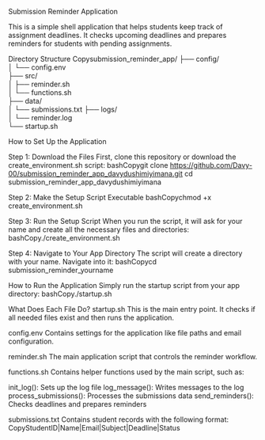 Submission Reminder Application

This is a simple shell application that helps students keep track of assignment deadlines. It checks upcoming deadlines and prepares reminders for students with pending assignments.

Directory Structure
Copysubmission_reminder_app/
├── config/             
│   └── config.env      
├── src/                
│   ├── reminder.sh     
│   └── functions.sh   
├── data/               
│   └── submissions.txt 
├── logs/               
│   └── reminder.log    
└── startup.sh          

How to Set Up the Application

Step 1: Download the Files
First, clone this repository or download the create_environment.sh script:
bashCopygit clone https://github.com/Davy-00/submission_reminder_app_davydushimiyimana.git
cd submission_reminder_app_davydushimiyimana

Step 2: Make the Setup Script Executable
bashCopychmod +x create_environment.sh

Step 3: Run the Setup Script
When you run the script, it will ask for your name and create all the necessary files and directories:
bashCopy./create_environment.sh

Step 4: Navigate to Your App Directory
The script will create a directory with your name. Navigate into it:
bashCopycd submission_reminder_yourname

How to Run the Application
Simply run the startup script from your app directory:
bashCopy./startup.sh

What Does Each File Do?
startup.sh
This is the main entry point. It checks if all needed files exist and then runs the application.

config.env
Contains settings for the application like file paths and email configuration.

reminder.sh
The main application script that controls the reminder workflow.

functions.sh
Contains helper functions used by the main script, such as:

init_log(): Sets up the log file
log_message(): Writes messages to the log
process_submissions(): Processes the submissions data
send_reminders(): Checks deadlines and prepares reminders

submissions.txt
Contains student records with the following format:
CopyStudentID|Name|Email|Subject|Deadline|Status

